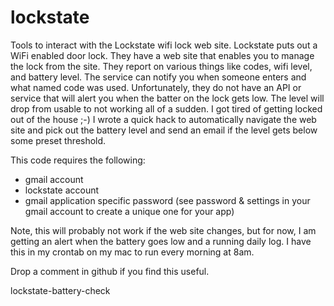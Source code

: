 lockstate
=========

Tools to interact with the Lockstate wifi lock web site.   Lockstate
puts out a WiFi enabled door lock.   They have a web site that enables
you to manage the lock from the site.  They report on various things
like codes, wifi level, and battery level.  The service can notify you
when someone enters and what named code was used.  Unfortunately, they do not
have an API or service that will alert you when the batter on the lock
gets low.  The level will drop from usable to not working all of a
sudden.  I got tired of getting locked out of the house ;-) I wrote a
quick hack to automatically navigate the web site and pick out the
battery level and send an email if the level gets below some preset
threshold.

This code requires the following:

- gmail account
- lockstate account
- gmail application specific password (see password & settings in your
  	gmail account to create a unique one for your app)

Note, this will probably not work if the web site changes, but for now,
I am getting an alert when the battery goes low and a running daily
log.  I have this in my crontab on my mac to run every morning at 8am.

Drop a comment in github if you find this useful.

lockstate-battery-check
